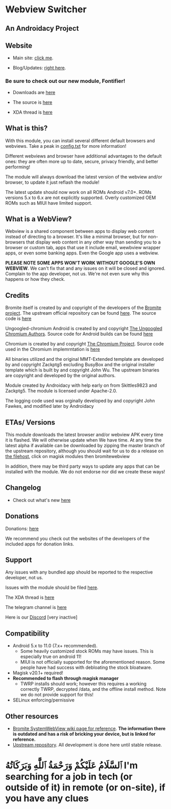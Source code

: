 # Webview Switcher
## An Androidacy Project

## Website

- Main site: [click me](https://www.androidacy.com/).

- Blog/Updates: [right here](https://www.androidacy.com/blog/).

### **Be sure to check out our new module, Fontifier!**

- Downloads are [here](https://dl.androidacy.com/?eeFolder=Magisk-Modules&eeListID=1)

- The source is [here](https://github.com/androidacy/fontrevival)

- XDA thread is [here](https://forum.xda-developers.com/t/magisk-module-fontrevival-for-emojis-and-fonts.4194631/)

## What is this?

With this module, you can install several different default browsers and webviews. Take a peak in [config.txt](https://github.com/androidacy/WebviewSwitcher/blob/master/config.txt) for more information!

Different webviews and browser have additional advantages to the default ones: they are often more up to date, secure, privacy friendly, and better performing!

The module will always download the latest version of the webview and/or browser, to update it just reflash the module!

The latest update should now work on all ROMs Android v7.0+. ROMs versions 5.x to 6.x are not explicitly supported. Overly customized OEM ROMs such as MIUI have limited support.

## What is a WebView?

Webview is a shared component between apps to display web content instead of directing to a browser. It's like a minimal browser, but for non-browsers that display web content in any other way than sending you to a browser or custom tab, apps that use it include email, wewbview wrapper apps, or even some banking apps. Even the Google app uses a webview.

**PLEASE NOTE SOME APPS WON'T WORK WITHOUT GOOGLE'S OWN WEBVIEW**. We can't fix that and any issues on it will be closed and ignored. Complain to the app developer, not us. We're not even sure why this happens or how they check.

## Credits

Bromite itself is created by and copyright of the developers of the [Bromite project](https://github.com/bromite/bromite). The upstream official repository can be found [here](https://github.com/bromite/bromitewebview). The source code is [here](https://github.com/bromite/bromite)

Ungoogled-chromium Android is created by and copyright [The Ungoogled Chromium Authors](https://ungoogled-software.github.io/). Source code for Android builds can be found [here](https://git.droidware.info/wchen342/ungoogled-chromium-android)

Chromium is created by and copyright [The Chromium Project](http://www.chromium.org/). Source code used in the Chromium implemrntation is [here](https://github.com/bromite/chromium)

All binaries utilized and the original MMT-Extended template are developed by and copyright Zackptg5 excluding BusyBox and the original installer template which is built by and copyright John Wu. The upstream binaries are copyright and developed by the original authors.

Module created by Androidacy with help early on from Skittles9823 and Zackptg5. The module is licensed under Apache-2.0.

The logging code used was orginally developed by and copyright John Fawkes, and modified later by Androidacy

## ETAs/ Versions

This module downloads the latest browser and/or webview APK every time it is flashed. We will otherwise update when We have time. 
At any time the latest alpha if available can be downloaded by zipping the master branch of the upstream repository, although you should wait for us to do a release on [the filehost](https://dl.androidacy.com}), click on magisk modules then bromitewebview

In addition, there may be third party ways to update any apps that can be installed with the module. We do not endorse nor did we create these ways!

## Changelog

- Check out what's new [here](https://github.com/Magisk-Modules-Repo/bromitewebview/blob/master/CHANGELOG.md)

## Donations

Donations: [here](https://www.androidacy.com/donate/)

We recommend you check out the websites of the developers of the included apps for donation links.

## Support

Any issues with any bundled app should be reported to the respective developer, not us.

Issues with the module should be filed [here](https://github.com/Magisk-Modules-Repo/bromitewebview/issues/).

The XDA thread is [here](https://forum.xda-developers.com/android/software/bromite-magisk-module-t3936964)

The telegram channel is [here](https://t.me/androidacy_announce)

Here is our [Discord](https://discord.gg/gTnDxQ6) [very inactive]


## Compatibility

- Android 5.x to 11.0 (7.x+ recommended). 
  - Some heavily customized stock ROMs may have issues. This is especially true on android 11!
  - MIUI is not officially supported for the aforementioned reason. Some people have had success with debloating the stock bloatware.
- Magisk v20.1+ required!
- **Recommended to flash through magisk manager**
	- TWRP installs should work; however this requires a working correctly TWRP, decrypted /data, and the offline install method. Note we do not provide support for this!
- SELinux enforcing/pernissive

## Other resources

* [Bromite SystemWebView wiki page for reference](https://github.com/bromite/bromite/wiki/Installing-SystemWebView). **The information there is outdated and has a risk of bricking your device, but is linked for reference.**
* [Upstream repository](https://github.com/androidacy/WebviewSwitcher). All development is done here until stable release.

# ٱلسَّلَامُ عَلَيْكُمْ وَرَحْمَةُ ٱللَّٰهِ وَبَرَكَاتُهُ I'm searching for a job in tech (or outside of it) in remote (or on-site), if you have any clues
